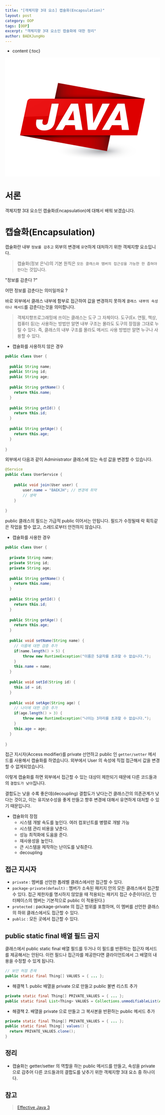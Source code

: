 ```yaml
---
title: "[객체지향 3대 요소] 캡슐화(Encapsulation)"
layout: post
category: OOP
tags: [OOP]
excerpt: "객체지향 3대 요소인 캡슐화에 대한 정리"
author: BAEKJungHo
---
```


* content
{:toc}

![logo](/images/posts/logo/JAVA.jpg)

# 서론

객체지향 3대 요소인 캡슐화(Encapsulation)에 대해서 배워 보겠습니다.

# 캡슐화(Encapsulation)

캡슐화란 내부 `정보를 감추고` 외부의 변경에 `유연`하게 대처하기 위한 객체지향 요소입니다.

> 캡슐화(정보 은닉)의 기본 원칙은 `모든 클래스와 멤버의 접근성을 가능한 한 좁혀야 한다`는 것입니다.

"정보를 감춘다 ?" 

어떤 정보를 감춘다는 의미일까요 ?

바로 외부에서 클래스 내부에 함부로 접근하여 값을 변경하지 못하게 `클래스 내부의 속성이나 메서드`를 감춘다는것을 의미합니다.

> 객체지향프로그래밍에 쓰이는 클래스는 도구 그 자체이다. 도구(Ex. 연필, 책상, 컴퓨터 등)는 사용하는 방법만 알면 내부 구조는 몰라도 도구의 장점을 그대로 누릴 수 있다. 즉, 클래스의 내부 구조를 몰라도 메서드 사용 방법만 알면 누구나 사용할 수 있다.

- 캡슐화를 사용하지 않은 경우

```java
public class User {

  public String name; 
  public String id;
  public String age;

  public String getName() {
    return this.name;
  }
  
  public String getId() {
    return this.id;
  }
  
  public String getAge() {
    return this.age;
  }

}
```

외부에서 다음과 같이 Administrator 클래스에 있는 속성 값을 변경할 수 있습니다.

```java
@Service
public class UserService {

    public void join(User user) {
        user.name = "BAEKJH"; // 변경에 취약
        // 생략
    }

}
```

public 클래스의 필드는 가급적 public 이어서는 안됩니다. 필드가 수정될때 락 획득같은 작업을 할수 없고, 스레드로부터 안전하지 않습니다.

- 캡슐화를 사용한 경우

```java
public class User {

  private String name; 
  private String id;
  private String age;

  public String getName() {
    return this.name;
  }
  
  public String getId() {
    return this.id;
  }
  
  public String getAge() {
    return this.age;
  }
  
  public void setName(String name) {
    // 이름에 대한 검증 추가
    if(name.length() > 5) {
        throw new RuntimeException("이름은 5글자를 초과할 수 없습니다.");
    }
    this.name = name;
  }
  
  public void setId(String id) {
    this.id = id;
  }
  
  public void setAge(String age) {
    // 나이에 대한 검증 추가
    if(age.length() > 3) {
        throw new RuntimeException("나이는 3자리를 초과할 수 없습니다.");
    }
    this.age = age;
  }

}
```

접근 지시자(Access modifier)를 private 선언하고 public 인 `getter/setter` 메서드를 사용해서 캡슐화를 하였습니다. 외부에서 User 의 속성에 직접 접근해서 값을 변경할 수 없게되었습니다.

이렇게 캡슐화를 하면 외부에서 접근할 수 있는 대상이 제한되기 때문에 다른 코드들과의 `결합도가 낮아`집니다.

결합도는 낮을 수록 좋은데(decoupling) 결합도가 낮다는건 클래스간의 의존관계가 낮다는 것이고, 이는 유지보수성을 좋게 만들고 향후 변경에 대해서 유연하게 대처할 수 있기 때문입니다.

- 캡슐화의 장점
  - 시스템 개발 속도를 높인다. 여러 컴포넌트를 병렬로 개발 가능
  - 시스템 관리 비용을 낮춘다.
  - 성능 최적화에 도움을 준다.
  - 재사용성을 높인다.
  - 큰 시스템을 제작하는 난이도를 낮춰준다.
  - decoupling

## 접근 지시자

- `private` : 멤버를 선언한 톱레벨 클래스에서만 접근할 수 있다.
- `package-private(default)` : 멤버가 소속된 패키지 안의 모든 클래스에서 접근할 수 있다. 접근 제한자를 명시하지 않았을 때 적용되는 패키지 접근 수준이다(단, 인터페이스의 멤버는 기본적으로 public 이 적용된다.)
- `protected` : package-private 의 접근 범위를 포함하며, 이 멤버를 선언한 클래스의 하위 클래스에서도 접근할 수 있다.
- `public` : 모든 곳에서 접근할 수 있다.

## public static final 배열 필드 금지

클래스에서 public static final 배열 필드를 두거나 이 필드를 반환하는 접근자 메서드를 제공해서는 안된다. 이런 필드나 접근자를 제공한다면 클라이언트에서 그 배열의 내용을 수정할 수 있게 됩니다.

```java
// 보안 허점 존재
public static final Thing[] VALUES = { ... };
```

- 해결책 1. public 배열을 private 으로 만들고 public 불변 리스트 추가

```java
private static final Thing[] PRIVATE_VALUES = { ... };
public static final List<Thing> VALUES = Collections.unmodifiableList(Arrays.asList(PRIVATE_VALUE));
```

- 해결책 2. 배열을 private 으로 만들고 그 복사본을 반환하는 public 메서드 추가

```java
private static final Thing[] PRIVATE_VALUES = { ... };
public static final Thing[] values() {
  return PRIVATE_VALUES.clone();
}
```

## 정리

- 캡슐화는 getter/setter 의 역할을 하는 public 메서드를 만들고, 속성을 private 으로 감추어 다른 코드들과의 결합도를 낮추기
위한 객체지향 3대 요소 중 하나이다.

## 참고

> [Effective Java 3](#)
